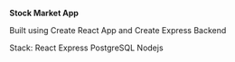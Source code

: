 **Stock Market App**

Built using Create React App and Create Express Backend

Stack: React Express PostgreSQL Nodejs
